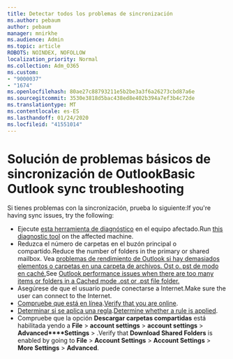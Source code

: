 ```yaml
---
title: Detectar todos los problemas de sincronización
ms.author: pebaum
author: pebaum
manager: mnirkhe
ms.audience: Admin
ms.topic: article
ROBOTS: NOINDEX, NOFOLLOW
localization_priority: Normal
ms.collection: Adm_O365
ms.custom:
- "9000037"
- "1674"
ms.openlocfilehash: 80ae27c88793211e5b2be3a3f6a26273cbd87a6e
ms.sourcegitcommit: 3530e3818d5bac438ed8e402b394a7ef3b4c72de
ms.translationtype: MT
ms.contentlocale: es-ES
ms.lasthandoff: 01/24/2020
ms.locfileid: "41551014"
---
```

# <a name="basic-outlook-sync-troubleshooting"></a><span data-ttu-id="acccf-102">Solución de problemas básicos de sincronización de Outlook</span><span class="sxs-lookup"><span data-stu-id="acccf-102">Basic Outlook sync troubleshooting</span></span>

<span data-ttu-id="acccf-103">Si tienes problemas con la sincronización, prueba lo siguiente:</span><span class="sxs-lookup"><span data-stu-id="acccf-103">If you're having sync issues, try the following:</span></span>

- <span data-ttu-id="acccf-104">Ejecute [esta herramienta de diagnóstico](https://aka.ms/sara-outlooksendreceive) en el equipo afectado.</span><span class="sxs-lookup"><span data-stu-id="acccf-104">Run [this diagnostic tool](https://aka.ms/sara-outlooksendreceive) on the affected machine.</span></span>
- <span data-ttu-id="acccf-105">Reduzca el número de carpetas en el buzón principal o compartido.</span><span class="sxs-lookup"><span data-stu-id="acccf-105">Reduce the number of folders in the primary or shared mailbox.</span></span> <span data-ttu-id="acccf-106">Vea [problemas de rendimiento de Outlook si hay demasiados elementos o carpetas en una carpeta de archivos. Ost o. pst de modo en caché.](https://support.microsoft.com/help/2768656/outlook-performance-issues-when-there-are-too-many-items-or-folders-in)</span><span class="sxs-lookup"><span data-stu-id="acccf-106">See [Outlook performance issues when there are too many items or folders in a Cached mode .ost or .pst file folder.](https://support.microsoft.com/help/2768656/outlook-performance-issues-when-there-are-too-many-items-or-folders-in)</span></span>
- <span data-ttu-id="acccf-107">Asegúrese de que el usuario puede conectarse a Internet.</span><span class="sxs-lookup"><span data-stu-id="acccf-107">Make sure the user can connect to the Internet.</span></span> 
- <span data-ttu-id="acccf-108">[Compruebe que está en línea](https://support.office.com/article/2460e4a8-16c7-47fc-b204-b1549275aac9).</span><span class="sxs-lookup"><span data-stu-id="acccf-108">[Verify that you are online](https://support.office.com/article/2460e4a8-16c7-47fc-b204-b1549275aac9).</span></span>
- <span data-ttu-id="acccf-109">[Determinar si se aplica una regla](https://support.office.com/article/C24F5DEA-9465-4DF4-AD17-A50704D66C59).</span><span class="sxs-lookup"><span data-stu-id="acccf-109">[Determine whether a rule is applied](https://support.office.com/article/C24F5DEA-9465-4DF4-AD17-A50704D66C59).</span></span>
- <span data-ttu-id="acccf-110">Compruebe que la opción **Descargar carpetas compartidas** está habilitada yendo a **File** > **account settings** > **account settings** > **Advanced\*\*\*\*Settings** > .</span><span class="sxs-lookup"><span data-stu-id="acccf-110">Verify that **Download Shared Folders** is enabled by going to **File** > **Account Settings** > **Account Settings** > **More Settings** > **Advanced**.</span></span>